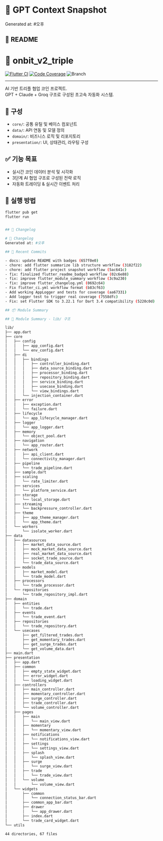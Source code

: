 # 🧠 GPT Context Snapshot
Generated at: #오후

## 📄 README

# 🧠 onbit_v2_triple

[![Flutter CI](https://github.com/hundeok/onbit_v2_triple/actions/workflows/flutter_ci.yml/badge.svg)](https://github.com/hundeok/onbit_v2_triple/actions/workflows/flutter_ci.yml)
[![Code Coverage](https://codecov.io/gh/hundeok/onbit_v2_triple/branch/main/graph/badge.svg?token=5182d729-a03f-4417-8aea-7687b9307e84)](https://codecov.io/gh/hundeok/onbit_v2_triple)
![Branch](https://img.shields.io/badge/branch-main-blue)

---

AI 기반 트리플 협업 코인 프로젝트.  
GPT + Claude + Groq 구조로 구성된 초고속 자동화 시스템.

## 🧩 구성

- `core/`: 공통 유틸 및 베이스 컴포넌트
- `data/`: API 연동 및 모델 정의
- `domain/`: 비즈니스 로직 및 리포지토리
- `presentation/`: UI, 상태관리, 라우팅 구성

## ✅ 기능 목표

- 실시간 코인 데이터 분석 및 시각화
- 3단계 AI 협업 구조로 구성된 전략 로직
- 자동화 트레이딩 & 실시간 이벤트 처리

## 🚀 실행 방법

```bash
flutter pub get
flutter run


## 📝 Changelog

# 📝 Changelog
Generated at: #오후

## 🔄 Recent Commits

- docs: update README with badges (657f0e0)
- chore: add flutter summarize lib structure workflow (3182f22)
- chore: add flutter project snapshot workflow (5ac641c)
- fix: finalized flutter_readme_badge3 workflow (02c6e88)
- fix: improve flutter_module_summary workflow (3c9a230)
- fix: improve flutter_changelog.yml (0692c64)
- Fix flutter_ci.yml workflow format (b83cf63)
- Add working AppLogger and tests for coverage (aa67331)
- Add logger test to trigger real coverage (7558dfc)
- Fix: set Flutter SDK to 3.22.1 for Dart 3.4 compatibility (5220c0d)

## 📦 Module Summary

## 🧱 Module Summary - lib/ 구조

lib/
├── app.dart
├── core
│   ├── config
│   │   ├── app_config.dart
│   │   └── env_config.dart
│   ├── di
│   │   ├── bindings
│   │   │   ├── controller_binding.dart
│   │   │   ├── data_source_binding.dart
│   │   │   ├── processor_binding.dart
│   │   │   ├── repository_binding.dart
│   │   │   ├── service_binding.dart
│   │   │   ├── usecase_binding.dart
│   │   │   └── view_bindings.dart
│   │   └── injection_container.dart
│   ├── error
│   │   ├── exception.dart
│   │   └── failure.dart
│   ├── lifecycle
│   │   └── app_lifecycle_manager.dart
│   ├── logger
│   │   └── app_logger.dart
│   ├── memory
│   │   └── object_pool.dart
│   ├── navigation
│   │   └── app_router.dart
│   ├── network
│   │   ├── api_client.dart
│   │   └── connectivity_manager.dart
│   ├── pipeline
│   │   └── trade_pipeline.dart
│   ├── sample.dart
│   ├── scaling
│   │   └── rate_limiter.dart
│   ├── services
│   │   └── platform_service.dart
│   ├── storage
│   │   └── local_storage.dart
│   ├── streaming
│   │   └── backpressure_controller.dart
│   ├── theme
│   │   ├── app_theme_manager.dart
│   │   └── app_theme.dart
│   └── workers
│       └── isolate_worker.dart
├── data
│   ├── datasources
│   │   ├── market_data_source.dart
│   │   ├── mock_market_data_source.dart
│   │   ├── real_market_data_source.dart
│   │   ├── socket_trade_source.dart
│   │   └── trade_data_source.dart
│   ├── models
│   │   ├── market_model.dart
│   │   └── trade_model.dart
│   ├── processors
│   │   └── trade_processor.dart
│   └── repositories
│       └── trade_repository_impl.dart
├── domain
│   ├── entities
│   │   └── trade.dart
│   ├── events
│   │   └── trade_event.dart
│   ├── repositories
│   │   └── trade_repository.dart
│   └── usecases
│       ├── get_filtered_trades.dart
│       ├── get_momentary_trades.dart
│       ├── get_surge_trades.dart
│       └── get_volume_data.dart
├── main.dart
├── presentation
│   ├── app.dart
│   ├── common
│   │   ├── empty_state_widget.dart
│   │   ├── error_widget.dart
│   │   └── loading_widget.dart
│   ├── controllers
│   │   ├── main_controller.dart
│   │   ├── momentary_controller.dart
│   │   ├── surge_controller.dart
│   │   ├── trade_controller.dart
│   │   └── volume_controller.dart
│   ├── pages
│   │   ├── main
│   │   │   └── main_view.dart
│   │   ├── momentary
│   │   │   └── momentary_view.dart
│   │   ├── notifications
│   │   │   └── notifications_view.dart
│   │   ├── settings
│   │   │   └── settings_view.dart
│   │   ├── splash
│   │   │   └── splash_view.dart
│   │   ├── surge
│   │   │   └── surge_view.dart
│   │   ├── trade
│   │   │   └── trade_view.dart
│   │   └── volume
│   │       └── volume_view.dart
│   └── widgets
│       ├── common
│       │   └── connection_status_bar.dart
│       ├── common_app_bar.dart
│       ├── drawer
│       │   └── app_drawer.dart
│       ├── index.dart
│       └── trade_card_widget.dart
└── utils

44 directories, 67 files
